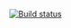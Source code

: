 [![Build status](https://ci.appveyor.com/api/projects/status/35w2ofu57trerejb/branch/main?svg=true)](https://ci.appveyor.com/project/IvenskiySergey/task-19-pageobject/branch/main)